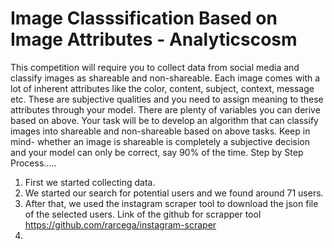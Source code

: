 # Image Classsification Based on Image Attributes - Analyticscosm
 This competition will require you to collect data from social media and classify images as shareable and non-shareable. Each image comes with a lot of inherent attributes like the color, content, subject, context, message etc. These are subjective qualities and you need to assign meaning to these attributes through your model.  There are plenty of variables you can derive based on above. Your task will be to develop an algorithm that can classify images into shareable and non-shareable based on above tasks. Keep in mind- whether an image is shareable is completely a subjective decision and your model can only be correct, say 90% of the time.
Step by Step Process.....
1. First we started collecting data.
2. We started our search for potential users and we found around 71 users.
3. After that, we used the instagram scraper tool to download the json file of the selected users.
Link of the github for scrapper tool https://github.com/rarcega/instagram-scraper
4. 
